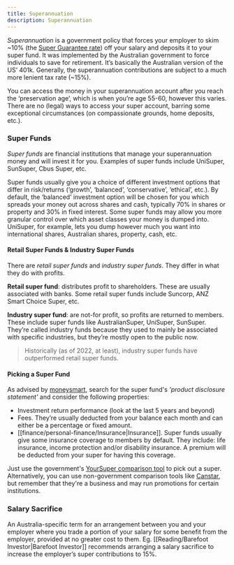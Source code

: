 ```yaml
---
title: Superannuation
description: Superannuation
---
```


*Superannuation* is a government policy that forces your employer to skim ~10% (the [Super Guarantee rate](https://www.australiansuper.com/superannuation/superannuation-articles/2019/11/superannuation-guarantee-what-you-need-to-know)) off your salary and deposits it to your super fund. It was implemented by the Australian government to force individuals to save for retirement. It’s basically the Australian version of the US’ 401k. Generally, the superannuation contributions are subject to a much more lenient tax rate (~15%).

You can access the money in your superannuation account after you reach the ‘preservation age’, which is when you’re age 55-60, however this varies. There are no (legal) ways to access your super account, barring some exceptional circumstances (on compassionate grounds, home deposits, etc.).

### Super Funds
*Super funds* are financial institutions that manage your superannuation money and will invest it for you. Examples of super funds include UniSuper, SunSuper, Cbus Super, etc. 

Super funds usually give you a choice of different investment options that differ in risk/returns (‘growth’, ‘balanced’, ‘conservative’, ‘ethical’, etc.). By default, the ‘balanced’ investment option will be chosen for you which spreads your money out across shares and cash, typically 70% in shares or property and 30% in fixed interest. Some super funds may allow you more granular control over which asset classes your money is dumped into. UniSuper, for example, lets you dump however much you want into international shares, Australian shares, property, cash, etc.

#### Retail Super Funds & Industry Super Funds
There are *retail super funds* and *industry super funds*. They differ in what they do with profits.

**Retail super fund**: distributes profit to shareholders. These are usually associated with banks. Some retail super funds include Suncorp, ANZ Smart Choice Super, etc.

**Industry super fund**: are not-for profit, so profits are returned to members. These include super funds like AustralianSuper, UniSuper, SunSuper. They’re called industry funds because they used to mainly be associated with specific industries, but they’re mostly open to the public now.

> Historically (as of 2022, at least), industry super funds have outperformed retail super funds.

#### Picking a Super Fund
As advised by [moneysmart](https://moneysmart.gov.au/how-super-works/choosing-a-super-fund), search for the super fund's *'product disclosure statement'* and consider the following properties:
- Investment return performance (look at the last 5 years and beyond)
- Fees. They’re usually deducted from your balance each month and can either be a percentage or fixed amount.
- [[finance/personal-finance/Insurance|Insurance]]. Super funds usually give some insurance coverage to members by default. They include: life insurance, income protection and/or disability insurance. A premium will be deducted from your super for having this coverage.

Just use the government's [YourSuper comparison tool](https://www.ato.gov.au/YourSuper-Comparison-Tool/) to pick out a super. Alternatively, you can use non-government comparison tools like [Canstar](https://www.canstar.com.au/superannuation/), but remember that they're a business and may run promotions for certain institutions.

### Salary Sacrifice
An Australia-specific term for an arrangement between you and your employer where you trade a portion of your salary for some benefit from the employer, provided at no greater cost to them. Eg. [[Reading/Barefoot Investor|Barefoot Investor]] recommends arranging a salary sacrifice to increase the employer’s super contributions to 15%.
